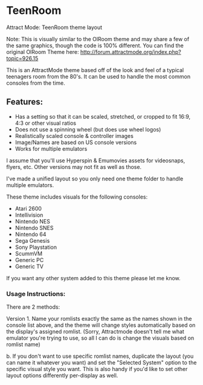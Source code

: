 # TeenRoom
Attract Mode: TeenRoom theme layout

Note: This is visually similar to the OlRoom theme and may share a few of the same graphics, though the code is 100% different. You can find the original OlRoom Theme here: http://forum.attractmode.org/index.php?topic=926.15

This is an AttractMode theme based off of the look and feel of a typical teenagers room from the 80's. It can be used to handle the most common consoles from the time.  

## Features: 
- Has a setting so that it can be scaled, stretched, or cropped to fit 16:9, 4:3 or other visual ratios
- Does not use a spinning wheel (but does use wheel logos)
- Realistically scaled console & controller images 
- Image/Names are based on US console versions
- Works for multiple emulators

I assume that you'll use Hyperspin & Emumovies assets for videosnaps, flyers, etc. Other versions may not fit as well as those. 

I've made a unified layout so you only need one theme folder to handle multiple emulators. 

These theme includes visuals for the following consoles: 

- Atari 2600
- Intellivision
- Nintendo NES
- Nintendo SNES
- Nintendo 64
- Sega Genesis
- Sony Playstation
- ScummVM
- Generic PC
- Generic TV

If you want any other system added to this theme please let me know.

### Usage Instructions: 
There are 2 methods: 

Version 1. Name your romlists exactly the same as the names shown in the console list above, and the theme will change styles automatically based on the display's assigned romlist. (Sorry, Attractmode doesn't tell me what emulator you're trying to use, so all I can do is change the visuals based on romlist name)

b. If you don't want to use specific romlist names, duplicate the layout 
(you can name it whatever you want) and set the "Selected System" option to the specific visual style you want. This is also handy if you'd like to set other layout options differently per-display as well. 
